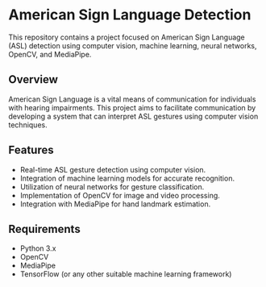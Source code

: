 # American Sign Language Detection

This repository contains a project focused on American Sign Language (ASL) detection using computer vision, machine learning, neural networks, OpenCV, and MediaPipe.

## Overview

American Sign Language is a vital means of communication for individuals with hearing impairments. This project aims to facilitate communication by developing a system that can interpret ASL gestures using computer vision techniques.

## Features

- Real-time ASL gesture detection using computer vision.
- Integration of machine learning models for accurate recognition.
- Utilization of neural networks for gesture classification.
- Implementation of OpenCV for image and video processing.
- Integration with MediaPipe for hand landmark estimation.

## Requirements

- Python 3.x
- OpenCV
- MediaPipe
- TensorFlow (or any other suitable machine learning framework)


